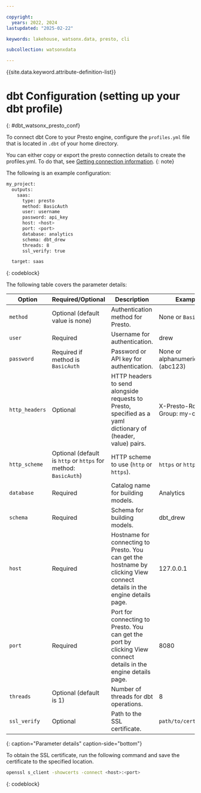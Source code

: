 ```yaml
---

copyright:
  years: 2022, 2024
lastupdated: "2025-02-22"

keywords: lakehouse, watsonx.data, presto, cli

subcollection: watsonxdata

---
```


{{site.data.keyword.attribute-definition-list}}

# dbt Configuration (setting up your dbt profile)
{: #dbt_watsonx_presto_conf}

To connect dbt Core to your Presto engine, configure the `profiles.yml` file that is located in `.dbt` of your home directory.

You can either copy or export the presto connection details to create the profiles.yml. To do that, see [Getting connection information]({{site.data.keyword.ref-get_connection-link}}).
{: note}

The following is an example configuration:

```bash
my_project:
  outputs:
    saas:
      type: presto
      method: BasicAuth
      user: username
      password: api_key
      host: <host>
      port: <port>
      database: analytics
      schema: dbt_drew
      threads: 8
      ssl_verify: true

  target: saas
```
{: codeblock}

The following table covers the parameter details:

| Option | Required/Optional | Description | Example |
| ------ | ----------------- | ----------- | ------- |
| `method` | Optional (default value is none) | Authentication method for Presto. | None or `BasicAuth` |
| `user` | Required | Username for authentication. | drew |
| `password` | Required if method is `BasicAuth` | Password or API key for authentication. | None or alphanumeric (abc123) |
| `http_headers` | Optional | HTTP headers to send alongside requests to Presto, specified as a yaml dictionary of (header, value) pairs. | X-Presto-Routing-Group: my-cluster |
| `http_scheme` | Optional (default is `http` or `https` for method: `BasicAuth`) | HTTP scheme to use (`http` or `https`). | `https` or `http` |
| `database` | Required | Catalog name for building models. | Analytics |
| `schema` | Required | Schema for building models. | dbt_drew |
| `host` | Required | Hostname for connecting to Presto. You can get the hostname by clicking View connect details in the engine details page. | 127.0.0.1 |
| `port` | Required | Port for connecting to Presto. You can get the port by clicking View connect details in the engine details page. | 8080 |
| `threads` | Optional (default is 1) | Number of threads for dbt operations. | 8 |
| `ssl_verify` | Optional | Path to the SSL certificate.  | `path/to/certificate` |
{: caption="Parameter details" caption-side="bottom"}

To obtain the SSL certificate, run the following command and save the certificate to the specified location.

```bash
openssl s_client -showcerts -connect <host>:<port>
```
{: codeblock}
